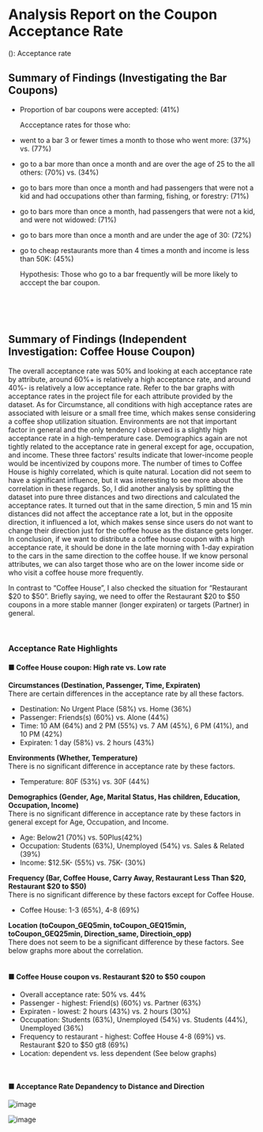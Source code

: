 # Analysis Report on the Coupon Acceptance Rate
(): Acceptance rate

## Summary of Findings (Investigating the Bar Coupons)
- Proportion of bar coupons were accepted: (41%)

  Accceptance rates for those who: <br>
- went to a bar 3 or fewer times a month to those who went more: (37%) vs. (77%) <br>
- go to a bar more than once a month and are over the age of 25 to the all others: (70%) vs. (34%) <br>
- go to bars more than once a month and had passengers that were not a kid and had occupations other than farming, fishing, or forestry: (71%)<br>
- go to bars more than once a month, had passengers that were not a kid, and were not widowed: (71%) <br>
- go to bars more than once a month and are under the age of 30: (72%) <br>
- go to cheap restaurants more than 4 times a month and income is less than 50K: (45%) <br>

  Hypothesis: Those who go to a bar frequently will be more likely to acccept the bar coupon. <br>
<br>
<br>
<br>

## Summary of Findings (Independent Investigation: Coffee House Coupon)

The overall acceptance rate was 50% and looking at each acceptance rate by attribute, around 60%+ is relatively a high acceptance rate, and around 40%- is relatively a low acceptance rate. Refer to the bar graphs with acceptance rates in the project file for each attribute provided by the dataset. As for Circumstance, all conditions with high acceptance rates are associated with leisure or a small free time, which makes sense considering a coffee shop utilization situation. Environments are not that important factor in general and the only tendency I observed is a slightly high acceptance rate in a high-temperature case. Demographics again are not tightly related to the acceptance rate in general except for age, occupation, and income. These three factors' results indicate that lower-income people would be incentivized by coupons more. The number of times to Coffee House is highly correlated, which is quite natural. Location did not seem to have a significant influence, but it was interesting to see more about the correlation in these regards. So, I did another analysis by splitting the dataset into pure three distances and two directions and calculated the acceptance rates. It turned out that in the same direction, 5 min and 15 min distances did not affect the acceptance rate a lot, but in the opposite direction, it influenced a lot, which makes sense since users do not want to change their direction just for the coffee house as the distance gets longer. In conclusion, if we want to distribute a coffee house coupon with a high acceptance rate, it should be done in the late morning with 1-day expiration to the cars in the same direction to the coffee house. If we know personal attributes, we can also target those who are on the lower income side or who visit a coffee house more frequently.

In contrast to “Coffee House”, I also checked the situation for “Restaurant $20 to $50”. Briefly saying, we need to offer the Restaurant $20 to $50 coupons in a more stable manner (longer expiraten) or targets (Partner) in general.

<br>

### Acceptance Rate Highlights 

#### ■ Coffee House coupon: High rate vs. Low rate ###
**Circumstances (Destination, Passenger, Time, Expiraten)** <br>
There are certain differences in the acceptance rate by all these factors.
- Destination: No Urgent Place (58%) vs. Home (36%)
- Passenger: Friends(s) (60%) vs. Alone (44%)
- Time: 10 AM (64%) and 2 PM (55%) vs. 7 AM (45%), 6 PM (41%), and 10 PM (42%)
- Expiraten: 1 day (58%) vs. 2 hours (43%)

**Environments (Whether, Temperature)** <br>
There is no significant difference in acceptance rate by these factors.
- Temperature: 80F (53%) vs. 30F (44%) 

**Demographics (Gender, Age, Marital Status, Has children, Education, Occupation, Income)** <br>
There is no significant difference in acceptance rate by these factors in general except for Age, Occupation, and Income.
- Age: Below21 (70%) vs. 50Plus(42%)
- Occupation: Students (63%), Unemployed (54%) vs. Sales & Related (39%)
- Income: $12.5K- (55%) vs. 75K- (30%)

**Frequency (Bar, Coffee House, Carry Away, Restaurant Less Than $20, Restaurant $20 to $50)** <br>
There is no significant difference by these factors except for Coffee House.
- Coffee House: 1-3 (65%), 4-8 (69%) 

**Location (toCoupon_GEQ5min, toCoupon_GEQ15min, toCoupon_GEQ25min, Direction_same, Directioin_opp)** <br>
There does not seem to be a significant difference by these factors. See below graphs more about the correlation.
<br>
<br>


#### ■ Coffee House coupon vs. Restaurant $20 to $50 coupon ###
- Overall acceptance rate: 50% vs. 44%
- Passenger - highest: Friend(s) (60%) vs. Partner (63%)
- Expiraten - lowest: 2 hours (43%) vs. 2 hours (30%)
- Occupation: Students (63%), Unemployed (54%) vs. Students (44%), Unemployed (36%)
- Frequency to restaurant - highest: Coffee House 4-8 (69%) vs. Restaurant $20 to $50 gt8 (69%)
- Location: dependent vs. less dependent (See below graphs)
<br>

#### ■ Acceptance Rate Depandency to Distance and Direction

![image](https://github.com/toshiokimura/5.1_Coupon/assets/44044445/879b4f9c-2beb-41a9-beda-49c467682d89)

![image](https://github.com/toshiokimura/5.1_Coupon/assets/44044445/0c4bdbab-5f65-438f-9ec3-a78a63432a99)


